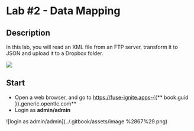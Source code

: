 # Lab \#2 - Data Mapping

## Description

In this lab, you will read an XML file from an FTP server, transform it to JSON and upload it to a Dropbox folder.

![](https://lh3.googleusercontent.com/1iVQqL9Pot8tr-8ggJ_UxE5uplMcR9dPSfhq5fi5-u8zp_EnXskbD9sYQSEm0UQHBdkRoeTGx-cvVRa5lzIMm_hFCqv7u5_BnOmdBxdLzVnBULO1ov9JDr0r5rc7YS_kZLJL6RcXqC4)

## Start

* Open a web browser, and go to [https://fuse-ignite.apps-{{](https://fuse-ignite.apps-{{)** book.guid }}.generic.opentlc.com**
* Login as **admin/admin**

![login as admin/admin](../.gitbook/assets/image %2867%29.png)

## 



